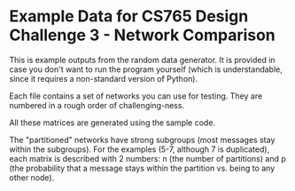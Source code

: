 # Example Data for CS765 Design Challenge 3 - Network Comparison

This is example outputs from the random data generator. It is provided in case you don't want to run the program yourself
(which is understandable, since it requires a non-standard version of Python).

Each file contains a set of networks you can use for testing. They are numbered in a rough order of challenging-ness.

All these matrices are generated using the sample code.

The "partitioned" networks have strong subgroups (most messages stay within the subgroups).
For the examples (5-7, although 7 is duplicated), each matrix is described with 2 numbers:
n (the number of partitions) and p (the probability that a message stays within the partition vs. being to any other node).


